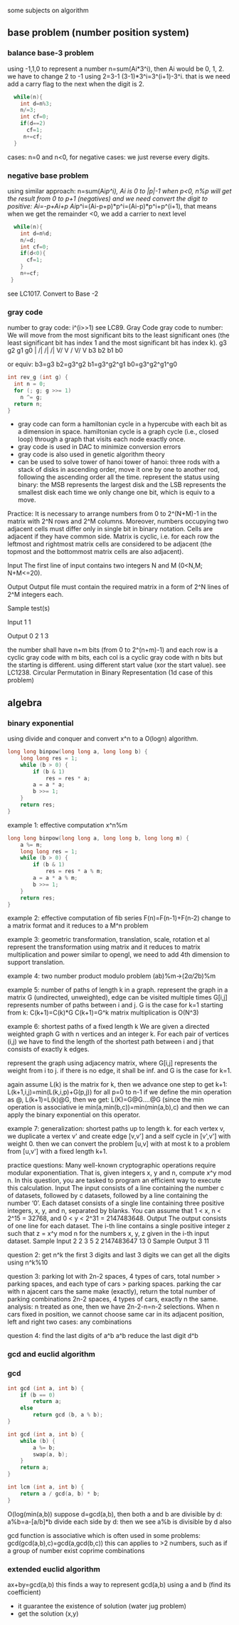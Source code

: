 some subjects on algorithm

## base problem (number position system)
### balance base-3 problem
using -1,1,0 to represent a number
n=sum(Ai*3^i), then Ai would be 0, 1, 2.
we have to change 2 to -1 using 2=3-1 (3-1)*3^i=3^(i+1)-3^i. that is we need add a carry flag to the next when the digit is 2.

```cpp
  while(n){
    int d=n%3;
    n/=3;
    int cf=0;
    if(d==2)
      cf=1;
     n+=cf;
  }
```
cases: n=0 and n<0, for negative cases: we just reverse every digits.

### negative base problem
using similar approach:
n=sum(Ai*p^i), Ai is 0 to |p|-1
when p<0, n%p will get the result from 0 to p+1 (negatives) and we need convert the digit to positive:
Ai=-p+Ai+p
Ai*p^i=(Ai-p+p)*p^i=(Ai-p)*p^i+p^(i+1), that means when we get the remainder <0, we add a carrier to next level
```cpp
  while(n){
    int d=n%d;
    n/=d;
    int cf=0;
    if(d<0){
      cf=1;
    }
    n+=cf;
 }
 ```
 see LC1017. Convert to Base -2
 
 ### gray code
 number to gray code: i^(i>>1)
 see LC89. Gray Code
 gray code to number: 
 We will move from the most significant bits to the least significant ones (the least significant bit has index 1 and the most significant bit has index k). 
 g3  g2  g1  g0
 |  /|  /|  /|
 V/  V / V/  V
 b3  b2  b1  b0
 
 or equiv:
 b3=g3
 b2=g3^g2
 b1=g3^g2^g1
 b0=g3^g2^g1^g0
 
```cpp
int rev_g (int g) {
  int n = 0;
  for (; g; g >>= 1)
    n ^= g;
  return n;
}
```
- gray code can form a hamiltonian cycle in a hypercube with each bit as a dimension in space.
hamiltonian cycle  is a graph cycle (i.e., closed loop) through a graph that visits each node exactly once.
- gray code is used in DAC to minimize conversion errors
- gray code is also used in genetic algorithm theory
- can be used to solve tower of hanoi
tower of hanoi: three rods with a stack of disks in ascending order, move it one by one to another rod, following the ascending order all the time.
represent the status using binary: the MSB represents the largest disk and the LSB represents the smallest disk
each time we only change one bit, which is equiv to a move.

Practice:
It is necessary to arrange numbers from 0 to 2^(N+M)-1 in the matrix with 2^N rows and 2^M columns. 
Moreover, numbers occupying two adjacent cells must differ only in single bit in binary notation. 
Cells are adjacent if they have common side. 
Matrix is cyclic, i.e. for each row the leftmost and rightmost matrix cells are considered to be adjacent 
(the topmost and the bottommost matrix cells are also adjacent).

Input
The first line of input contains two integers N and M (0<N,M; N+M<=20).

Output
Output file must contain the required matrix in a form of 2^N lines of 2^M integers each.

Sample test(s)

Input
1 1

Output
0 2
1 3

the number shall have n+m bits (from 0 to 2^(n+m)-1) and each row is a cyclic gray code with m bits, each col is a cyclic gray code with n bits
but the starting is different. using different start value (xor the start value).
see LC1238. Circular Permutation in Binary Representation (1d case of this problem)


## algebra
### binary exponential
using divide and conquer and convert x^n to a O(logn) algorithm.
```cpp
long long binpow(long long a, long long b) {
    long long res = 1;
    while (b > 0) {
        if (b & 1)
            res = res * a;
        a = a * a;
        b >>= 1;
    }
    return res;
}
```

example 1: effective computation x^n%m
```cpp
long long binpow(long long a, long long b, long long m) {
    a %= m;
    long long res = 1;
    while (b > 0) {
        if (b & 1)
            res = res * a % m;
        a = a * a % m;
        b >>= 1;
    }
    return res;
}
```

example 2: effective computation of fib series
F(n)=F(n-1)+F(n-2)
change to a matrix format and it reduces to a M^n problem

example 3: geometric transformation, translation, scale, rotation et al
represent the transformation using matrix and it reduces to matrix multiplication and power
similar to opengl, we need to add 4th dimension to support translation.

example 4: two number product modulo problem (ab)%m->(2*a/2*b)%m

example 5: number of paths of length k in a graph.
represent the graph in a matrix G (undirected, unweighted), edge can be visited multiple times
G[i,j] represents number of paths between i and j.
G is the case for k=1
starting from k: C(k+1)=C(k)*G
C(k+1)=G^k
matrix multiplication is O(N^3)

example 6: shortest paths of a fixed length k
We are given a directed weighted graph G with n vertices and an integer k. For each pair of vertices (i,j) we have to find the length of the shortest path between i and j that consists of exactly k edges.

represent the graph using adjacency matrix, where G[i,j] represents the weight from i to j. if there is no edge, it shall be inf.
and G is the case for k=1.

again assume L(k) is the matrix for k, then we advance one step to get k+1:
L(k+1,i,j)=min(L(k,i,p)+G(p,j)) for all p=0 to n-1
if we define the min operation as @, L(k+1)=L(k)@G, then we get:
L(K)=G@G....@G (since the min operation is associative ie min(a,min(b,c))=min(min(a,b),c)
and then we can apply the binary exponential on this operator.

example 7: generalization: shortest paths up to length k.
for each vertex v, we duplicate a vertex v' and create edge [v,v'] and a self cycle in [v',v'] with weight 0. then we can convert the problem [u,v] with at most k to a problem from [u,v'] with a fixed length k+1.

practice questions:
Many well-known cryptographic operations require modular exponentiation. That is, given integers x, y and n, compute x^y mod n. In this question, you are tasked to program an efficient way to execute this calculation.
Input
The input consists of a line containing the number c of datasets, followed by c datasets, followed by a line containing the number ‘0’.
Each dataset consists of a single line containing three positive integers, x, y, and n, separated by blanks. You can assume that 1 < x, n < 2^15 = 32768, and 0 < y < 2^31 = 2147483648.
Output
The output consists of one line for each dataset. The i-th line contains a single positive integer z such that z = x^y mod n
for the numbers x, y, z given in the i-th input dataset.
Sample Input
2
2 3 5
2 2147483647 13
0
Sample Output
3
11

question 2:
get n^k the first 3 digits and last 3 digits
we can get all the digits using n^k%10

question 3:
parking lot with 2n-2 spaces, 4 types of cars, total number > parking spaces, and each type of cars > parking spaces.
parking the car with n ajacent cars the same make (exactly), return the total number of parking combinations
2n-2 spaces, 4 types of cars, exactly n the same.
analysis: n treated as one, then we have 2n-2-n=n-2 selections. When n cars fixed in position, we cannot choose same car in its adjacent position, left and right two cases: any combinations

question 4:
find the last digits of a^b
a^b reduce the last digit d^b



### gcd and euclid algorithm
### gcd
```cpp
int gcd (int a, int b) {
    if (b == 0)
        return a;
    else
        return gcd (b, a % b);
}

int gcd (int a, int b) {
    while (b) {
        a %= b;
        swap(a, b);
    }
    return a;
}

int lcm (int a, int b) {
    return a / gcd(a, b) * b;
}
```
O(log(min(a,b))
suppose d=gcd(a,b), then both a and b are divisible by d:
a%b=a-[a/b]*b
divide each side by d: then we see a%b is divisible by d also

gcd function is associative which is often used in some problems:
gcd(gcd(a,b),c)=gcd(a,gcd(b,c))
this can applies to >2 numbers, such as if a group of number exist coprime combinations

### extended euclid algorithm
ax+by=gcd(a,b)
this finds a way to represent gcd(a,b) using a and b (find its coefficient)
- it guarantee the existence of solution (water jug problem)
- get the solution (x,y)


